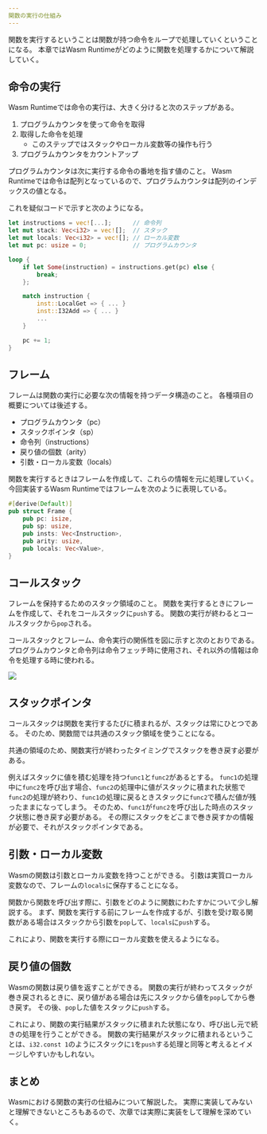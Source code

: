 ```yaml
---
関数の実行の仕組み
---
```


関数を実行するということは関数が持つ命令をループで処理していくということになる。
本章ではWasm Runtimeがどのように関数を処理するかについて解説していく。

## 命令の実行

Wasm Runtimeでは命令の実行は、大きく分けると次のステップがある。

1. プログラムカウンタを使って命令を取得
2. 取得した命令を処理
    - このステップではスタックやローカル変数等の操作も行う
3. プログラムカウンタをカウントアップ

プログラムカウンタは次に実行する命令の番地を指す値のこと。
Wasm Runtimeでは命令は配列となっているので、プログラムカウンタは配列のインデックスの値となる。

これを疑似コードで示すと次のようになる。

```rust
let instructions = vec![...];      // 命令列
let mut stack: Vec<i32> = vec![];  // スタック
let mut locals: Vec<i32> = vec![]; // ローカル変数
let mut pc: usize = 0;             // プログラムカウンタ

loop {
    if let Some(instruction) = instructions.get(pc) else {
        break;
    };

    match instruction {
        inst::LocalGet => { ... }
        inst::I32Add => { ... }
        ...
    }

    pc += 1;
}
```

## フレーム

フレームは関数の実行に必要な次の情報を持つデータ構造のこと。
各種項目の概要については後述する。

- プログラムカウンタ（pc）
- スタックポインタ（sp）
- 命令列（instructions）
- 戻り値の個数（arity）
- 引数・ローカル変数（locals）

関数を実行するときはフレームを作成して、これらの情報を元に処理していく。
今回実装するWasm Runtimeではフレームを次のように表現している。

```rust
#[derive(Default)]
pub struct Frame {
    pub pc: isize,
    pub sp: usize,
    pub insts: Vec<Instruction>,
    pub arity: usize,
    pub locals: Vec<Value>,
}
```

## コールスタック

フレームを保持するためのスタック領域のこと。
関数を実行するときにフレームを作成して、それをコールスタックに`push`する。
関数の実行が終わるとコールスタックから`pop`される。

コールスタックとフレーム、命令実行の関係性を図に示すと次のとおりである。
プログラムカウンタと命令列は命令フェッチ時に使用され、それ以外の情報は命令を処理する時に使われる。

![](/images/about_execution.drawio.png)

## スタックポインタ

コールスタックは関数を実行するたびに積まれるが、スタックは常にひとつである。
そのため、関数間では共通のスタック領域を使うことになる。

共通の領域のため、関数実行が終わったタイミングでスタックを巻き戻す必要がある。

例えばスタックに値を積む処理を持つ`func1`と`func2`があるとする。
`func1`の処理中に`func2`を呼び出す場合、`func2`の処理中に値がスタックに積まれた状態で`func2`の処理が終わり、`func1`の処理に戻るときスタックに`func2`で積んだ値が残ったままになってしまう。
そのため、`func1`が`func2`を呼び出した時点のスタック状態に巻き戻す必要がある。
その際にスタックをどこまで巻き戻すかの情報が必要で、それがスタックポインタである。

## 引数・ローカル変数

Wasmの関数は引数とローカル変数を持つことができる。
引数は実質ローカル変数なので、フレームの`locals`に保存することになる。

関数から関数を呼び出す際に、引数をどのように関数にわたすかについて少し解説する。
まず、関数を実行する前にフレームを作成するが、引数を受け取る関数がある場合はスタックから引数を`pop`して、`locals`に`push`する。

これにより、関数を実行する際にローカル変数を使えるようになる。

## 戻り値の個数

Wasmの関数は戻り値を返すことができる。
関数の実行が終わってスタックが巻き戻されるときに、戻り値がある場合は先にスタックから値を`pop`してから巻き戻す。
その後、`pop`した値をスタックに`push`する。

これにより、関数の実行結果がスタックに積まれた状態になり、呼び出し元で続きの処理を行うことができる。
関数の実行結果がスタックに積まれるということは、`i32.const 1`のようにスタックに`1`を`push`する処理と同等と考えるとイメージしやすいかもしれない。

## まとめ
Wasmにおける関数の実行の仕組みについて解説した。
実際に実装してみないと理解できないところもあるので、次章では実際に実装をして理解を深めていく。

